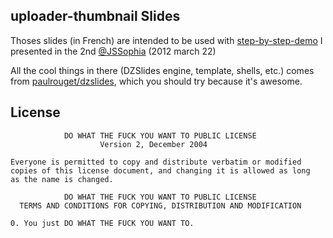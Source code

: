 ## uploader-thumbnail Slides

Thoses slides (in French) are intended to be used with [step-by-step-demo](https://github.com/dharFr/uploader-thumbnail/tree/step-by-step-demo) I presented in the 2nd [@JSSophia](http://twitter.com/jssophia) (2012 march 22)

All the cool things in there (DZSlides engine, template, shells, etc.) comes from [paulrouget/dzslides](https://github.com/paulrouget/dzslides), which you should try because it's awesome.

## License

                DO WHAT THE FUCK YOU WANT TO PUBLIC LICENSE
                        Version 2, December 2004

    Everyone is permitted to copy and distribute verbatim or modified
    copies of this license document, and changing it is allowed as long
    as the name is changed.

                DO WHAT THE FUCK YOU WANT TO PUBLIC LICENSE
      TERMS AND CONDITIONS FOR COPYING, DISTRIBUTION AND MODIFICATION

    0. You just DO WHAT THE FUCK YOU WANT TO.
